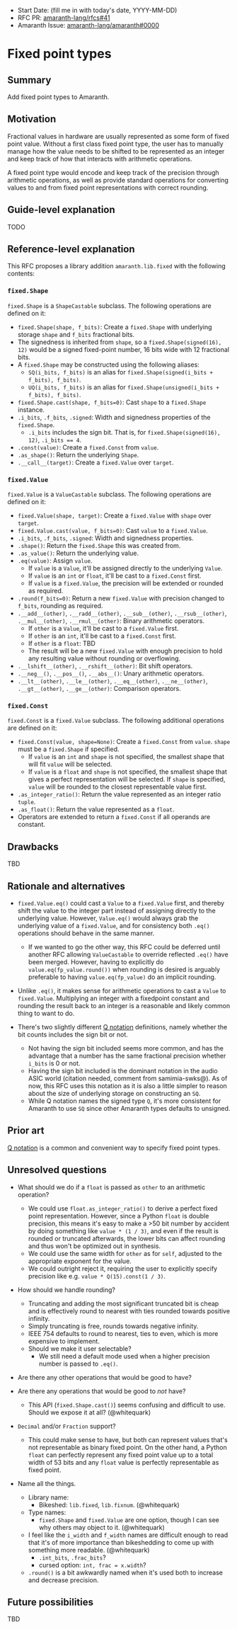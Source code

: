 - Start Date: (fill me in with today's date, YYYY-MM-DD)
- RFC PR: [amaranth-lang/rfcs#41](https://github.com/amaranth-lang/rfcs/pull/41)
- Amaranth Issue: [amaranth-lang/amaranth#0000](https://github.com/amaranth-lang/amaranth/issues/0000)

# Fixed point types

## Summary
[summary]: #summary

Add fixed point types to Amaranth.

## Motivation
[motivation]: #motivation

Fractional values in hardware are usually represented as some form of fixed point value.
Without a first class fixed point type, the user has to manually manage how the value needs to be shifted to be represented as an integer and keep track of how that interacts with arithmetic operations.

A fixed point type would encode and keep track of the precision through arithmetic operations, as well as provide standard operations for converting values to and from fixed point representations with correct rounding.

## Guide-level explanation
[guide-level-explanation]: #guide-level-explanation

TODO

## Reference-level explanation
[reference-level-explanation]: #reference-level-explanation

This RFC proposes a library addition `amaranth.lib.fixed` with the following contents:

### `fixed.Shape`

`fixed.Shape` is a `ShapeCastable` subclass.
The following operations are defined on it:

- `fixed.Shape(shape, f_bits)`: Create a `fixed.Shape` with underlying storage `shape` and `f_bits` fractional bits.
- The signedness is inherited from `shape`, so a `fixed.Shape(signed(16), 12)` would be a signed fixed-point number, 16 bits wide with 12 fractional bits.
- A `fixed.Shape` may be constructed using the following aliases:
    - `SQ(i_bits, f_bits)` is an alias for `fixed.Shape(signed(i_bits + f_bits), f_bits)`.
    - `UQ(i_bits, f_bits)` is an alias for `fixed.Shape(unsigned(i_bits + f_bits), f_bits)`.
- `fixed.Shape.cast(shape, f_bits=0)`: Cast `shape` to a `fixed.Shape` instance.
- `.i_bits`, `.f_bits`, `.signed`: Width and signedness properties of the `fixed.Shape`.
    - `.i_bits` includes the sign bit. That is, for `fixed.Shape(signed(16), 12)`, `.i_bits == 4`.
- `.const(value)`: Create a `fixed.Const` from `value`.
- `.as_shape()`: Return the underlying `Shape`.
- `.__call__(target)`: Create a `fixed.Value` over `target`.

### `fixed.Value`

`fixed.Value` is a `ValueCastable` subclass.
The following operations are defined on it:

- `fixed.Value(shape, target)`: Create a `fixed.Value` with `shape` over `target`.
- `fixed.Value.cast(value, f_bits=0)`: Cast `value` to a `fixed.Value`.
- `.i_bits`, `.f_bits`, `.signed`: Width and signedness properties.
- `.shape()`: Return the `fixed.Shape` this was created from.
- `.as_value()`: Return the underlying value.
- `.eq(value)`: Assign `value`.
  - If `value` is a `Value`, it'll be assigned directly to the underlying `Value`.
  - If `value` is an `int` or `float`, it'll be cast to a `fixed.Const` first.
  - If `value` is a `fixed.Value`, the precision will be extended or rounded as required.
- `.round(f_bits=0)`: Return a new `fixed.Value` with precision changed to `f_bits`, rounding as required.
- `.__add__(other)`, `.__radd__(other)`, `.__sub__(other)`, `.__rsub__(other)`, `.__mul__(other)`, `.__rmul__(other)`: Binary arithmetic operators.
  - If `other` is a `Value`, it'll be cast to a `fixed.Value` first.
  - If `other` is an `int`, it'll be cast to a `fixed.Const` first.
  - If `other` is a `float`: TBD
  - The result will be a new `fixed.Value` with enough precision to hold any resulting value without rounding or overflowing.
- `.__lshift__(other)`, `.__rshift__(other)`: Bit shift operators.
- `.__neg__()`, `.__pos__()`, `.__abs__()`: Unary arithmetic operators.
- `.__lt__(other)`, `.__le__(other)`, `.__eq__(other)`, `.__ne__(other)`, `.__gt__(other)`, `.__ge__(other)`: Comparison operators.

### `fixed.Const`

`fixed.Const` is a `fixed.Value` subclass.
The following additional operations are defined on it:

- `fixed.Const(value, shape=None)`: Create a `fixed.Const` from `value`. `shape` must be a `fixed.Shape` if specified.
  - If `value` is an `int` and `shape` is not specified, the smallest shape that will fit `value` will be selected.
  - If `value` is a `float` and `shape` is not specified, the smallest shape that gives a perfect representation will be selected.
    If `shape` is specified, `value` will be rounded to the closest representable value first.
- `.as_integer_ratio()`: Return the value represented as an integer ratio `tuple`.
- `.as_float()`: Return the value represented as a `float`.
- Operators are extended to return a `fixed.Const` if all operands are constant.

## Drawbacks
[drawbacks]: #drawbacks

TBD

## Rationale and alternatives
[rationale-and-alternatives]: #rationale-and-alternatives

- `fixed.Value.eq()` could cast a `Value` to a `fixed.Value` first, and thereby shift the value to the integer part instead of assigning directly to the underlying value.
  However, `Value.eq()` would always grab the underlying value of a `fixed.Value`, and for consistency both `.eq()` operations should behave in the same manner.
  - If we wanted to go the other way, this RFC could be deferred until another RFC allowing `ValueCastable` to override reflected `.eq()` have been merged.
    However, having to explicitly do `value.eq(fp_value.round())` when rounding is desired is arguably preferable to having `value.eq(fp_value)` do an implicit rounding.

- Unlike `.eq()`, it makes sense for arithmetic operations to cast a `Value` to `fixed.Value`.
  Multiplying an integer with a fixedpoint constant and rounding the result back to an integer is a reasonable and likely common thing to want to do.

- There's two slightly different [Q notation](https://en.wikipedia.org/wiki/Q_(number_format)) definitions, namely whether the bit counts includes the sign bit or not.
    - Not having the sign bit included seems more common, and has the advantage that a number has the same fractional precision whether `i_bits` is 0 or not.
    - Having the sign bit included is the dominant notation in the audio ASIC world (citation needed, comment from samimia-swks@). As of now, this RFC uses this notation as it is also a little simpler to reason about the size of underlying storage on constructing an `SQ`.
    - While Q notation names the signed type `Q`, it's more consistent for Amaranth to use `SQ` since other Amaranth types defaults to unsigned.

## Prior art
[prior-art]: #prior-art

[Q notation](https://en.wikipedia.org/wiki/Q_(number_format)) is a common and convenient way to specify fixed point types.

## Unresolved questions
[unresolved-questions]: #unresolved-questions

- What should we do if a `float` is passed as `other` to an arithmetic operation?
  - We could use `float.as_integer_ratio()` to derive a perfect fixed point representation.
    However, since a Python `float` is double precision, this means it's easy to make a >50 bit number by accident by doing something like `value * (1 / 3)`, and even if the result is rounded or truncated afterwards, the lower bits can affect rounding and thus won't be optimized out in synthesis.
  - We could use the same width for `other` as for `self`, adjusted to the appropriate exponent for the value.
  - We could outright reject it, requiring the user to explicitly specify precision like e.g. `value * Q(15).const(1 / 3)`.

- How should we handle rounding?
  - Truncating and adding the most significant truncated bit is cheap and is effectively round to nearest with ties rounded towards positive infinity.
  - Simply truncating is free, rounds towards negative infinity.
  - IEEE 754 defaults to round to nearest, ties to even, which is more expensive to implement.
  - Should we make it user selectable?
    - We still need a default mode used when a higher precision number is passed to `.eq()`.

- Are there any other operations that would be good to have?

- Are there any operations that would be good to *not* have?
  - This API (`fixed.Shape.cast()`) seems confusing and difficult to use. Should we expose it at all? (@whitequark)

- `Decimal` and/or `Fraction` support?
  - This could make sense to have, but both can represent values that's not representable as binary fixed point.
    On the other hand, a Python `float` can perfectly represent any fixed point value up to a total width of 53 bits and any `float` value is perfectly representable as fixed point.

- Name all the things.
  - Library name:
    - Bikeshed: `lib.fixed`, `lib.fixnum`. (@whitequark)
  - Type names:
    - `fixed.Shape` and `fixed.Value` are one option, though I can see why others may object to it. (@whitequark)
  - I feel like the `i_width` and `f_width` names are difficult enough to read that it's of more importance than bikeshedding to come up with something more readable. (@whitequark)
    - `.int_bits`, `.frac_bits`?
    - cursed option: `int, frac = x.width`?
  - `.round()` is a bit awkwardly named when it's used both to increase and decrease precision.

## Future possibilities
[future-possibilities]: #future-possibilities

TBD
